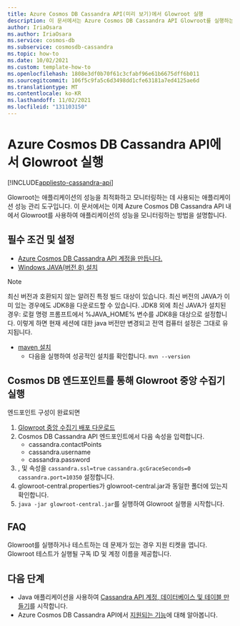 ```yaml
---
title: Azure Cosmos DB Cassandra API(미리 보기)에서 Glowroot 실행
description: 이 문서에서는 Azure Cosmos DB Cassandra API Glowroot를 실행하는 방법을 자세히 설명합니다.
author: IriaOsara
ms.author: IriaOsara
ms.service: cosmos-db
ms.subservice: cosmosdb-cassandra
ms.topic: how-to
ms.date: 10/02/2021
ms.custom: template-how-to
ms.openlocfilehash: 1808e3df0b70f61c3cfabf96e61b6675dff6b011
ms.sourcegitcommit: 106f5c9fa5c6d3498dd1cfe63181a7ed4125ae6d
ms.translationtype: MT
ms.contentlocale: ko-KR
ms.lasthandoff: 11/02/2021
ms.locfileid: "131103150"
---
```

# <a name="run-glowroot-on-azure-cosmos-db-cassandra-api"></a>Azure Cosmos DB Cassandra API에서 Glowroot 실행
[!INCLUDE[appliesto-cassandra-api](../includes/appliesto-cassandra-api.md)]

Glowroot는 애플리케이션의 성능을 최적화하고 모니터링하는 데 사용되는 애플리케이션 성능 관리 도구입니다. 이 문서에서는 이제 Azure Cosmos DB Cassandra API 내에서 Glowroot를 사용하여 애플리케이션의 성능을 모니터링하는 방법을 설명합니다.

## <a name="prerequisites-and-setup"></a>필수 조건 및 설정

* [Azure Cosmos DB Cassandra API 계정을 만듭니다.](manage-data-java.md#create-a-database-account)
* [Windows JAVA(버전 8) 설치](https://developers.redhat.com/products/openjdk/download)
> [!NOTE]
> 최신 버전과 호환되지 않는 알려진 특정 빌드 대상이 있습니다. 최신 버전의 JAVA가 이미 있는 경우에도 JDK8을 다운로드할 수 있습니다.
> JDK8 외에 최신 JAVA가 설치된 경우: 로컬 명령 프롬프트에서 %JAVA_HOME% 변수를 JDK8을 대상으로 설정합니다. 이렇게 하면 현재 세션에 대한 java 버전만 변경되고 전역 컴퓨터 설정은 그대로 유지됩니다. 
* [maven 설치](https://maven.apache.org/download.cgi)
    * 다음을 실행하여 성공적인 설치를 확인합니다. `mvn --version`

## <a name="run-glowroot-central-collector-with-cosmos-db-endpoint"></a>Cosmos DB 엔드포인트를 통해 Glowroot 중앙 수집기 실행
엔드포인트 구성이 완료되면 
1. [Glowroot 중앙 수집기 배포 다운로드](https://github.com/glowroot/glowroot/wiki/Central-Collector-Installation#central-collector-installation)
2. Cosmos DB Cassandra API 엔드포인트에서 다음 속성을 입력합니다.
    * cassandra.contactPoints
    * cassandra.username
    * cassandra.password
3. , 및 속성을 `cassandra.ssl=true` `cassandra.gcGraceSeconds=0` `cassandra.port=10350` 설정합니다.
4. glowroot-central.properties가 glowroot-central.jar과 동일한 폴더에 있는지 확인합니다.
5. `java -jar glowroot-central.jar`를 실행하여 Glowroot 실행을 시작합니다.

## <a name="faqs"></a>FAQ
Glowroot를 실행하거나 테스트하는 데 문제가 있는 경우 지원 티켓을 엽니다. Glowroot 테스트가 실행될 구독 ID 및 계정 이름을 제공합니다.

## <a name="next-steps"></a>다음 단계
- Java 애플리케이션을 사용하여 [Cassandra API 계정, 데이터베이스 및 테이블 만들기](create-account-java.md)를 시작합니다.
- Azure Cosmos DB Cassandra API에서 [지원되는 기능](cassandra-support.md)에 대해 알아봅니다.
